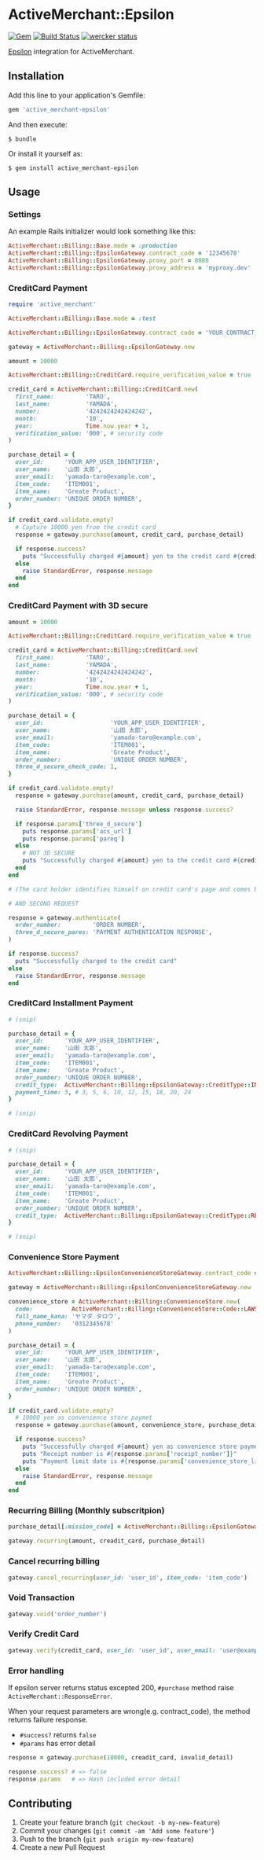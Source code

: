 # ActiveMerchant::Epsilon
[![Gem](https://img.shields.io/gem/v/active_merchant-epsilon.svg?style=flat-square)](https://rubygems.org/gems/active_merchant-epsilon)
[![Build Status](https://travis-ci.org/pepabo/active_merchant-epsilon.svg?branch=master)](https://travis-ci.org/pepabo/active_merchant-epsilon)
[![wercker status](https://app.wercker.com/status/43c6648e20f325c8c0a560c36e89781c/s/master "wercker status")](https://app.wercker.com/project/bykey/43c6648e20f325c8c0a560c36e89781c)

[Epsilon](http://www.epsilon.jp/) integration for ActiveMerchant.

## Installation

Add this line to your application's Gemfile:

```ruby
gem 'active_merchant-epsilon'
```

And then execute:

    $ bundle

Or install it yourself as:

    $ gem install active_merchant-epsilon

## Usage

### Settings

An example Rails initializer would look something like this:

```ruby
ActiveMerchant::Billing::Base.mode = :production
ActiveMerchant::Billing::EpsilonGateway.contract_code = '12345678'
ActiveMerchant::Billing::EpsilonGateway.proxy_port = 8080
ActiveMerchant::Billing::EpsilonGateway.proxy_address = 'myproxy.dev'
```

### CreditCard Payment

```ruby
require 'active_merchant'

ActiveMerchant::Billing::Base.mode = :test

ActiveMerchant::Billing::EpsilonGateway.contract_code = 'YOUR_CONTRACT_CODE'

gateway = ActiveMerchant::Billing::EpsilonGateway.new

amount = 10000

ActiveMerchant::Billing::CreditCard.require_verification_value = true

credit_card = ActiveMerchant::Billing::CreditCard.new(
  first_name:         'TARO',
  last_name:          'YAMADA',
  number:             '4242424242424242',
  month:              '10',
  year:               Time.now.year + 1,
  verification_value: '000', # security code
)

purchase_detail = {
  user_id:      'YOUR_APP_USER_IDENTIFIER',
  user_name:    '山田 太郎',
  user_email:   'yamada-taro@example.com',
  item_code:    'ITEM001',
  item_name:    'Greate Product',
  order_number: 'UNIQUE ORDER NUMBER',
}

if credit_card.validate.empty?
  # Capture 10000 yen from the credit card
  response = gateway.purchase(amount, credit_card, purchase_detail)

  if response.success?
    puts "Successfully charged #{amount} yen to the credit card #{credit_card.display_number}"
  else
    raise StandardError, response.message
  end
end
```

### CreditCard Payment with 3D secure

```ruby
amount = 10000

ActiveMerchant::Billing::CreditCard.require_verification_value = true

credit_card = ActiveMerchant::Billing::CreditCard.new(
  first_name:         'TARO',
  last_name:          'YAMADA',
  number:             '4242424242424242',
  month:              '10',
  year:               Time.now.year + 1,
  verification_value: '000', # security code
)

purchase_detail = {
  user_id:                   'YOUR_APP_USER_IDENTIFIER',
  user_name:                 '山田 太郎',
  user_email:                'yamada-taro@example.com',
  item_code:                 'ITEM001',
  item_name:                 'Greate Product',
  order_number:              'UNIQUE ORDER NUMBER',
  three_d_secure_check_code: 1,
}

if credit_card.validate.empty?
  response = gateway.purchase(amount, credit_card, purchase_detail)

  raise StandardError, response.message unless response.success?

  if response.params['three_d_secure']
    puts response.params['acs_url']
    puts response.params['pareq']
  else
    # NOT 3D SECURE
    puts "Successfully charged #{amount} yen to the credit card #{credit_card.display_number}"
  end
end

# (The card holder identifies himself on credit card's page and comes back here)

# AND SECOND REQUEST

response = gateway.authenticate(
  order_number:         'ORDER NUMBER',
  three_d_secure_pares: 'PAYMENT AUTHENTICATION RESPONSE',
)

if response.success?
  puts "Successfully charged to the credit card"
else
  raise StandardError, response.message
end
```

### CreditCard Installment Payment

```ruby
# (snip)

purchase_detail = {
  user_id:      'YOUR_APP_USER_IDENTIFIER',
  user_name:    '山田 太郎',
  user_email:   'yamada-taro@example.com',
  item_code:    'ITEM001',
  item_name:    'Greate Product',
  order_number: 'UNIQUE ORDER NUMBER',
  credit_type:  ActiveMerchant::Billing::EpsilonGateway::CreditType::INSTALLMENT,
  payment_time: 3, # 3, 5, 6, 10, 12, 15, 18, 20, 24
}

# (snip)
```

### CreditCard Revolving Payment

```ruby
# (snip)

purchase_detail = {
  user_id:      'YOUR_APP_USER_IDENTIFIER',
  user_name:    '山田 太郎',
  user_email:   'yamada-taro@example.com',
  item_code:    'ITEM001',
  item_name:    'Greate Product',
  order_number: 'UNIQUE ORDER NUMBER',
  credit_type:  ActiveMerchant::Billing::EpsilonGateway::CreditType::REVOLVING,
}

# (snip)
```

### Convenience Store Payment

```ruby
ActiveMerchant::Billing::EpsilonConvenienceStoreGateway.contract_code = 'YOUR_CONTRACT_CODE'

gateway = ActiveMerchant::Billing::EpsilonConvenienceStoreGateway.new

convenience_store = ActiveMerchant::Billing::ConvenienceStore.new(
  code:           ActiveMerchant::Billing::ConvenienceStore::Code::LAWSON,
  full_name_kana: 'ヤマダ タロウ',
  phone_number:   '0312345678'
)

purchase_detail = {
  user_id:      'YOUR_APP_USER_IDENTIFIER',
  user_name:    '山田 太郎',
  user_email:   'yamada-taro@example.com',
  item_code:    'ITEM001',
  item_name:    'Greate Product',
  order_number: 'UNIQUE ORDER NUMBER',
}

if credit_card.validate.empty?
  # 10000 yen as convenience store paymet
  response = gateway.purchase(amount, convenience_store, purchase_detail)

  if response.success?
    puts "Successfully charged #{amount} yen as convenience store payment"
    puts "Receipt number is #{response.params['receipt_number']}"
    puts "Payment limit date is #{response.params['convenience_store_limit_date']}"
  else
    raise StandardError, response.message
  end
end
```

### Recurring Billing (Monthly subscritpion)

```ruby
purchase_detail[:mission_code] = ActiveMerchant::Billing::EpsilonGateway::MissionCode::RECURRING_6

gateway.recurring(amount, creadit_card, purchase_detail)
```

### Cancel recurring billing

```ruby
gateway.cancel_recurring(user_id: 'user_id', item_code: 'item_code')
```

### Void Transaction

```ruby
gateway.void('order_number')
```

### Verify Credit Card

```ruby
gateway.verify(credit_card, user_id: 'user_id', user_email: 'user@example.com')
```

### Error handling

If epsilon server returns status excepted 200, `#purchase` method raise `ActiveMerchant::ResponseError`.

When your request parameters are wrong(e.g. contract_code), the method returns failure response.

- `#success?` returns `false`
- `#params` has error detail

```ruby
response = gateway.purchase(10000, creadit_card, invalid_detail)

response.success? # => false
response.params   # => Hash included error detail
```

## Contributing

1. Create your feature branch (`git checkout -b my-new-feature`)
2. Commit your changes (`git commit -am 'Add some feature'`)
3. Push to the branch (`git push origin my-new-feature`)
4. Create a new Pull Request
